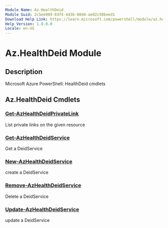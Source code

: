 ```yaml
---
Module Name: Az.HealthDeid
Module Guid: 2c5ee909-83f4-4436-80d4-ae02c50beed1
Download Help Link: https://learn.microsoft.com/powershell/module/az.healthdeid
Help Version: 1.0.0.0
Locale: en-US
---
```


# Az.HealthDeid Module
## Description
Microsoft Azure PowerShell: HealthDeid cmdlets

## Az.HealthDeid Cmdlets
### [Get-AzHealthDeidPrivateLink](Get-AzHealthDeidPrivateLink.md)
List private links on the given resource

### [Get-AzHealthDeidService](Get-AzHealthDeidService.md)
Get a DeidService

### [New-AzHealthDeidService](New-AzHealthDeidService.md)
create a DeidService

### [Remove-AzHealthDeidService](Remove-AzHealthDeidService.md)
Delete a DeidService

### [Update-AzHealthDeidService](Update-AzHealthDeidService.md)
update a DeidService

